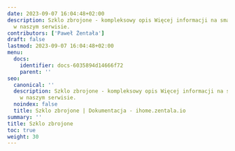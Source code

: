 ```yaml
---
date: 2023-09-07 16:04:48+02:00
description: Szklo zbrojone - kompleksowy opis Więcej informacji na smart home znajdziesz
  w naszym serwisie.
contributors: ['Paweł Żentała']
draft: false
lastmod: 2023-09-07 16:04:48+02:00
menu:
  docs:
    identifier: docs-6035894d14666f72
    parent: ''
seo:
  canonical: ''
  description: Szklo zbrojone - kompleksowy opis Więcej informacji na smart home znajdziesz
    w naszym serwisie.
  noindex: false
  title: Szklo zbrojone | Dokumentacja - ihome.zentala.io
summary: ''
title: Szklo zbrojone
toc: true
weight: 30
---
```


